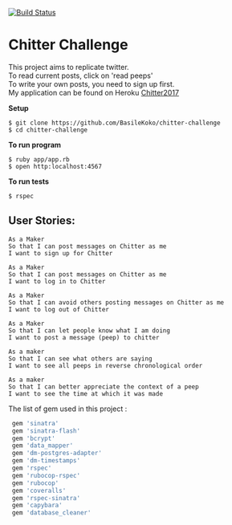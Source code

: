 
[![Build
Status](https://travis-ci.org/travis-ci/travis-web.svg?branch=master)](https://travis-ci.org/travis-ci/travis-web)

Chitter Challenge
=================
This project aims to replicate twitter.  
To read current posts, click on 'read peeps'  
To write your own posts, you need to sign up first.  
My application can be found on Heroku [Chitter2017](https://chitter2017.herokuapp.com/)  

**Setup**
```
$ git clone https://github.com/BasileKoko/chitter-challenge
$ cd chitter-challenge
```
**To run program**
```
$ ruby app/app.rb
$ open http:localhost:4567
```

**To run tests**
```
$ rspec
```


User Stories:
-------
```
As a Maker
So that I can post messages on Chitter as me
I want to sign up for Chitter

As a Maker
So that I can post messages on Chitter as me
I want to log in to Chitter

As a Maker
So that I can avoid others posting messages on Chitter as me
I want to log out of Chitter

As a Maker
So that I can let people know what I am doing  
I want to post a message (peep) to chitter

As a maker
So that I can see what others are saying  
I want to see all peeps in reverse chronological order

As a maker
So that I can better appreciate the context of a peep
I want to see the time at which it was made
```

The list of gem used in this project :
```ruby
 gem 'sinatra'
 gem 'sinatra-flash'
 gem 'bcrypt'
 gem 'data_mapper'
 gem 'dm-postgres-adapter'
 gem 'dm-timestamps'
 gem 'rspec'
 gem 'rubocop-rspec'
 gem 'rubocop'
 gem 'coveralls'
 gem 'rspec-sinatra'
 gem 'capybara'
 gem 'database_cleaner'
```
